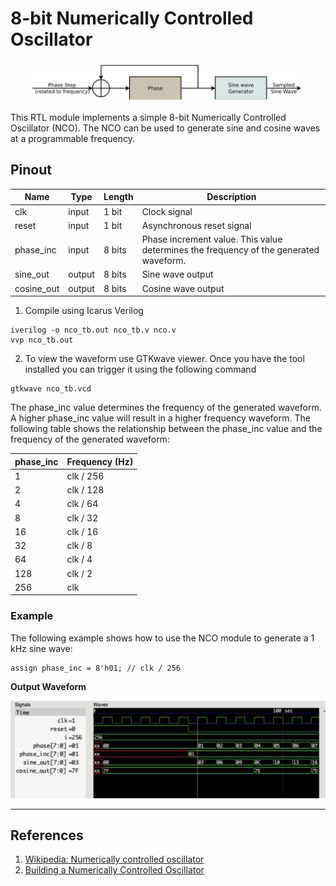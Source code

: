 # 8-bit Numerically Controlled Oscillator

![nco block diagram](img/nco-components.png)

This RTL module implements a simple 8-bit Numerically Controlled Oscillator (NCO). The NCO can be used to generate sine and cosine waves at a programmable frequency.

## Pinout

| Name | Type | Length | Description |
|---|---|---|---|
| clk | input | 1 bit | Clock signal |
| reset | input | 1 bit | Asynchronous reset signal |
| phase_inc | input | 8 bits | Phase increment value. This value determines the frequency of the generated waveform. |
| sine_out | output | 8 bits | Sine wave output |
| cosine_out | output | 8 bits | Cosine wave output |

1. Compile using Icarus Verilog

```
iverilog -o nco_tb.out nco_tb.v nco.v 
vvp nco_tb.out
```

2. To view the waveform use GTKwave viewer. Once you have the tool installed you can trigger it using the following command

```
gtkwave nco_tb.vcd
```

The phase_inc value determines the frequency of the generated waveform. A higher phase_inc value will result in a higher frequency waveform. The following table shows the relationship between the phase_inc value and the frequency of the generated waveform:

| phase_inc | Frequency (Hz) |
|---|---|
| 1 | clk / 256 |
| 2 | clk / 128 |
| 4 | clk / 64 |
| 8 | clk / 32 |
| 16 | clk / 16 |
| 32 | clk / 8 |
| 64 | clk / 4 |
| 128 | clk / 2 |
| 256 | clk |

### Example

The following example shows how to use the NCO module to generate a 1 kHz sine wave:

```
assign phase_inc = 8'h01; // clk / 256
```

**Output Waveform**

![gtk waveform](img/out_wave.png)

---

## References

1. [Wikipedia: Numerically controlled oscillator](https://en.wikipedia.org/wiki/Numerically_controlled_oscillator)
2. [Building a Numerically Controlled Oscillator](https://zipcpu.com/dsp/2017/12/09/nco.html)
